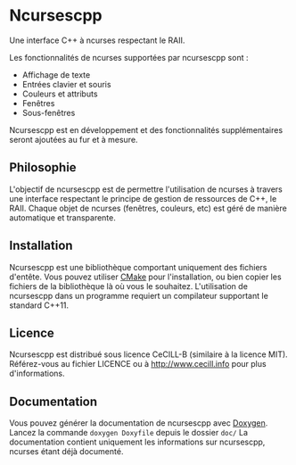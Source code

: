 # Ncursescpp

Une interface C++ à ncurses respectant le RAII.

Les fonctionnalités de ncurses supportées par ncursescpp sont :

* Affichage de texte
* Entrées clavier et souris
* Couleurs et attributs
* Fenêtres
* Sous-fenêtres

Ncursescpp est en développement et des fonctionnalités supplémentaires seront ajoutées au fur et à mesure.

## Philosophie

L'objectif de ncursescpp est de permettre l'utilisation de ncurses à travers une interface respectant le principe de gestion de ressources de C++, le RAII. Chaque objet de ncurses (fenêtres, couleurs, etc) est géré de manière automatique et transparente.

## Installation

Ncursescpp est une bibliothèque comportant uniquement des fichiers d'entête. Vous pouvez utiliser [CMake](http://www.cmake.org) pour l'installation, ou bien copier les fichiers de la bibliothèque là où vous le souhaitez. L'utilisation de ncursescpp dans un programme requiert un compilateur supportant le standard C++11.

## Licence

Ncursescpp est distribué sous licence CeCILL-B (similaire à la licence MIT). Référez-vous au fichier LICENCE ou à http://www.cecill.info pour plus d'informations.

## Documentation

Vous pouvez générer la documentation de ncursescpp avec [Doxygen](http://www.doxygen.org/index.html). Lancez la commande `doxygen Doxyfile` depuis le dossier `doc/` La documentation contient uniquement les informations sur ncursescpp, ncurses étant déjà documenté.
